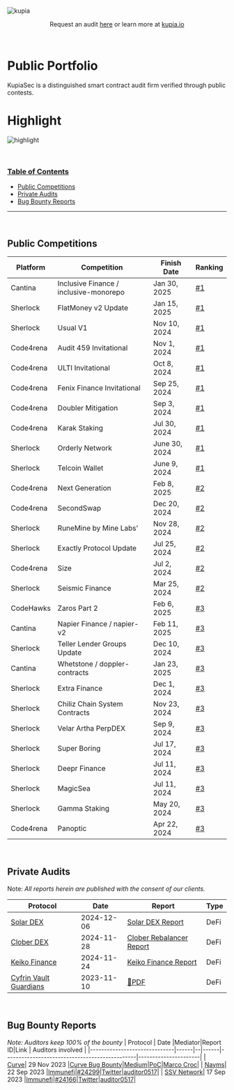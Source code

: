 ![kupia](./logo.png)

<p align="center">
  Request an audit <a href="https://tally.so/r/nWrWgR">here</a> or learn more at
  <a href="https://www.kupia.io/">kupia.io</a>
</p>

<br>

<h1 class="center" style=""> Public Portfolio </h1>

KupiaSec is a distinguished smart contract audit firm verified through public contests.


<h1 class="center" style=""> Highlight </h1>

![highlight](./highlight.png)


<br>


<h3><ins>Table of Contents</ins></h3>

- [Public Competitions](#public-competitions)
- [Private Audits](#private-audits)
- [Bug Bounty Reports](#bug-bounty-reports)

<hr>

<br>

## Public Competitions

|Platform|Competition|Finish Date|Ranking|
|--|------------|----|-------|
|Cantina|Inclusive Finance / inclusive-monorepo|Jan 30, 2025|[#1](https://cantina.xyz/competitions/3eff5a8f-b73a-4cfe-8c54-546b475548f0/leaderboard)|
|Sherlock|FlatMoney v2 Update|Jan 15, 2025|[#1](https://audits.sherlock.xyz/contests/620?filter=results)|
|Sherlock|Usual V1|Nov 10, 2024|[#1](https://audits.sherlock.xyz/contests/575?filter=results)|
|Code4rena|Audit 459 Invitational|Nov 1, 2024|[#1](https://code4rena.com/audits/2024-10-audit-459-invitational)|
|Code4rena|ULTI Invitational|Oct 8, 2024|[#1](https://code4rena.com/audits/2024-10-ulti-invitational)|
|Code4rena|Fenix Finance Invitational|Sep 25, 2024|[#1](https://code4rena.com/audits/2024-09-fenix-finance-invitational)|
|Code4rena|Doubler Mitigation|Sep 3, 2024|[#1](https://code4rena.com/audits/2024-08-doubler-mitigation-review)|
|Code4rena|Karak Staking|Jul 30, 2024|[#1](https://code4rena.com/audits/2024-07-karak-restaking#top)|
|Sherlock|Orderly Network|June 30, 2024|[#1](https://audits.sherlock.xyz/contests/404)|
|Sherlock|Telcoin Wallet|June 9, 2024|[#1](https://audits.sherlock.xyz/contests/299)|
|Code4rena|Next Generation|Feb 8, 2025|[#2](https://code4rena.com/audits/2025-01-next-generation)|
|Code4rena|SecondSwap|Dec 20, 2024|[#2](https://code4rena.com/audits/2024-12-secondswap)|
|Sherlock|RuneMine by Mine Labs’|Nov 28, 2024|[#2](https://audits.sherlock.xyz/contests/513?filter=results)|
|Sherlock|Exactly Protocol Update|Jul 25, 2024|[#2](https://audits.sherlock.xyz/contests/396?filter=results)|
|Code4rena|Size|Jul 2, 2024|[#2](https://code4rena.com/audits/2024-06-size#top)|
|Sherlock|Seismic Finance|Mar 25, 2024|[#2](https://audits.sherlock.xyz/contests/272/leaderboard)|
|CodeHawks|Zaros Part 2|Feb 6, 2025|[#3](https://codehawks.cyfrin.io/c/2025-01-zaros-part-2/results?lt=contest&page=1&sc=reward&sj=reward&t=leaderboard)|
|Cantina|Napier Finance / napier-v2|Feb 11, 2025|[#3](https://cantina.xyz/competitions/58cd719b-9004-4eca-a113-41d1691c0711/leaderboard)|
|Sherlock|Teller Lender Groups Update|Dec 10, 2024|[#3](https://audits.sherlock.xyz/contests/472?filter=results)|
|Cantina|Whetstone / doppler-contracts|Jan 23, 2025|[#3](https://cantina.xyz/competitions/57b00aab-8f8b-4d62-9378-41b6460ce6aa/leaderboard)|
|Sherlock|Extra Finance|Dec 1, 2024|[#3](https://audits.sherlock.xyz/contests/380?filter=results)|
|Sherlock|Chiliz Chain System Contracts|Nov 23, 2024|[#3](https://audits.sherlock.xyz/contests/550?filter=results)|
|Sherlock|Velar Artha PerpDEX|Sep 9, 2024|[#3](https://audits.sherlock.xyz/contests/526?filter=results)|
|Sherlock|Super Boring|Jul 17, 2024|[#3](https://audits.sherlock.xyz/contests/360)|
|Sherlock|Deepr Finance|Jul 11, 2024|[#3](https://audits.sherlock.xyz/contests/433)|
|Sherlock|MagicSea|Jul 11, 2024|[#3](https://audits.sherlock.xyz/contests/437)|
|Sherlock|Gamma Staking|May 20, 2024|[#3](https://audits.sherlock.xyz/contests/330)|
|Code4rena|Panoptic|Apr 22, 2024|[#3](https://code4rena.com/audits/2024-04-panoptic#top)|

<br>

## Private Audits

Note: _All reports herein are published with the consent of our clients._

| Protocol                                    | Date       | Report                                                                           | Type |
|---------------------------------------------|------------|----------------------------------------------------------------------------------| ---- |
| [Solar DEX](https://keikofinance.com/)      | 2024-12-06 | [Solar DEX Report](./reports/pdf/2024-12-solar-dex.pdf)                          |DeFi|
| [Clober DEX](https://www.clober.io)     | 2024-11-28 | [Clober Rebalancer Report](./reports/pdf/2024-12-clober-rebalancer.pdf)          |DeFi|
| [Keiko Finance](https://keikofinance.com/)  | 2024-11-24 | [Keiko Finance Report](./reports/pdf/2024-11-keiko-finance.pdf)                  |DeFi|
| [Cyfrin Vault Guardians](https://cyfrin.io) | 2023-11-10 | [:page_facing_up:PDF](./reports/pdf/2023-11-10-kupia-cyfrin-vault-guardians.pdf) | DeFi |

<br>

## Bug Bounty Reports

_Note: Auditors keep 100% of the bounty_
| Protocol | Date |Mediator|Report ID|Link | Auditors involved |
|------------------------------|------|--|------|-----------------------------------------------|----------------------|
| [Curve](https://curve.fi/#/ethereum/swap)| 29 Nov 2023 |[Curve Bug Bounty](https://classic.curve.fi/bugbounty)|[Medium](https://medium.com/@kupiasec/e43401997cce)|[PoC](https://github.com/KupiaSec/bounties/blob/main/curve2312/2023-11-29-curve-dos.t.sol)|[Marco Croc](https://twitter.com/malicator)|
| [Nayms](https://nayms.com/)| 22 Sep 2023 |[Immunefi](https://immunefi.com/bounty/nayms/)|[#24299](https://bugs.immunefi.com/dashboard/submission/24299)|[Twitter](https://twitter.com/auditor0517/status/1709502188777586837)|[auditor0517](https://twitter.com/auditor0517)|
| [SSV Network](https://ssv.network//)| 17 Sep 2023 |[Immunefi](https://immunefi.com/bounty/ssvnetwork/)|[#24166](https://bugs.immunefi.com/dashboard/submission/24166)|[Twitter](https://twitter.com/auditor0517/status/1732028267597537742)|[auditor0517](https://twitter.com/auditor0517)|


<br>
